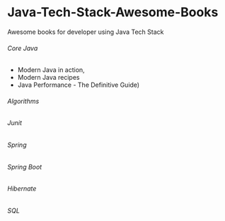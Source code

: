 # Java-Tech-Stack-Awesome-Books
Awesome books for developer using Java Tech Stack 
######  Core Java
  * Modern Java in action,
  * Modern Java recipes
  * Java Performance - The Definitive Guide)
###### Algorithms
###### Junit
###### Spring
###### Spring Boot
###### Hibernate
###### SQL

